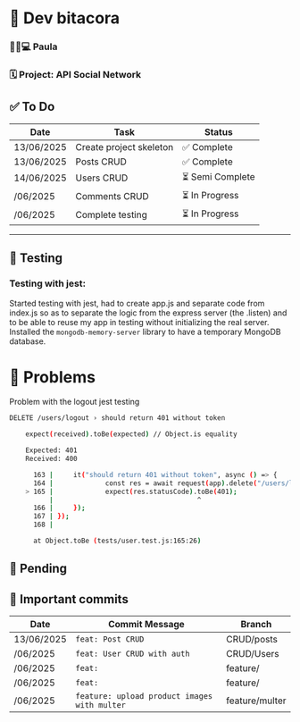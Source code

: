 # 📒 Dev bitacora

### 👩‍🦰💻 Paula

### 🗓️ Project: API Social Network

## ✅ To Do

| Date      | Task                                    | Status    |
| ---------- | ----------------------------------------- | ----------- |
| 13/06/2025 | Create project skeleton           | ✅ Complete  |
| 13/06/2025   | Posts CRUD               | ✅ Complete    |
| 14/06/2025   | Users CRUD          | ⏳ Semi Complete |
| /06/2025   | Comments CRUD            | ⏳ In Progress  |
| /06/2025   | Complete testing | ⏳ In Progress  |

---

## 🧪 Testing

### Testing with jest:
Started testing with jest, had to create app.js and separate code from index.js so as to separate the logic from the express server (the .listen) and to be able to reuse my app in testing without initializing the real server.
Installed the `mongodb-memory-server` library to have a temporary MongoDB database. 

# 🧩 Problems
Problem with the logout jest testing
```bash
DELETE /users/logout › should return 401 without token

    expect(received).toBe(expected) // Object.is equality

    Expected: 401
    Received: 400

      163 |     it("should return 401 without token", async () => {
      164 |             const res = await request(app).delete("/users/logout");
    > 165 |             expect(res.statusCode).toBe(401);
          |                                    ^
      166 |     });
      167 | });
      168 |

      at Object.toBe (tests/user.test.js:165:26)
```

## 📌 Pending

## 📍 Important commits

| Date    | Commit Message                           | Branch         |
| -------- | -------------------------------------------- | -------------- |
| 13/06/2025 | `feat: Post CRUD`                                     | CRUD/posts    |
| /06/2025 | `feat: User CRUD with auth`                                     | CRUD/Users      |
| /06/2025 | `feat: `                                     | feature/       |
| /06/2025 | `feat: `                                     | feature/       |
| /06/2025 | `feature: upload product images with multer` | feature/multer |
